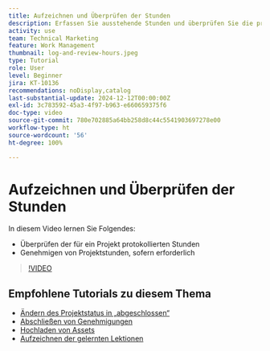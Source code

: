```yaml
---
title: Aufzeichnen und Überprüfen der Stunden
description: Erfassen Sie ausstehende Stunden und überprüfen Sie die protokollierten Stunden, bevor Sie ein Projekt schließen.
activity: use
team: Technical Marketing
feature: Work Management
thumbnail: log-and-review-hours.jpeg
type: Tutorial
role: User
level: Beginner
jira: KT-10136
recommendations: noDisplay,catalog
last-substantial-update: 2024-12-12T00:00:00Z
exl-id: 3c783592-45a3-4f97-b963-e660659375f6
doc-type: video
source-git-commit: 780e702885a64bb258d8c44c5541903697278e00
workflow-type: ht
source-wordcount: '56'
ht-degree: 100%

---
```


# Aufzeichnen und Überprüfen der Stunden

In diesem Video lernen Sie Folgendes:

* Überprüfen der für ein Projekt protokollierten Stunden
* Genehmigen von Projektstunden, sofern erforderlich

>[!VIDEO](https://video.tv.adobe.com/v/3441069/?quality=12&learn=on)

## Empfohlene Tutorials zu diesem Thema

* [Ändern des Projektstatus in „abgeschlossen“](/help/manage-work/projects/change-the-project-status.md)
* [Abschließen von Genehmigungen](/help/manage-work/close-a-project/complete-approvals.md)
* [Hochladen von Assets](/help/manage-work/close-a-project/upload-assets.md)
* [Aufzeichnen der gelernten Lektionen](/help/manage-work/close-a-project/lessons-learned-from-closing-a-project.md)
